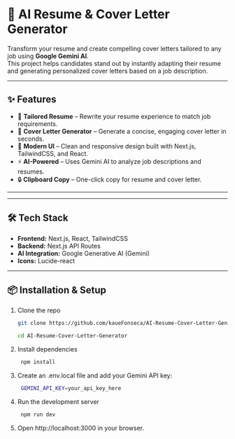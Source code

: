 # 🚀 AI Resume & Cover Letter Generator  

Transform your resume and create compelling cover letters tailored to any job using **Google Gemini AI**.  
This project helps candidates stand out by instantly adapting their resume and generating personalized cover letters based on a job description.  

---

## ✨ Features  
- 📄 **Tailored Resume** – Rewrite your resume experience to match job requirements.  
- 📝 **Cover Letter Generator** – Generate a concise, engaging cover letter in seconds.  
- 🎨 **Modern UI** – Clean and responsive design built with Next.js, TailwindCSS, and React.  
- ⚡ **AI-Powered** – Uses Gemini AI to analyze job descriptions and resumes.  
- 🔒 **Clipboard Copy** – One-click copy for resume and cover letter.  

---  
---

## 🛠️ Tech Stack  
- **Frontend:** Next.js, React, TailwindCSS  
- **Backend:** Next.js API Routes  
- **AI Integration:** Google Generative AI (Gemini)  
- **Icons:** Lucide-react  

---

## 📦 Installation & Setup  

1. Clone the repo  
   ```bash
   git clone https://github.com/kaueFonseca/AI-Resume-Cover-Letter-Generator.git
   ```
   ```bash
   cd AI-Resume-Cover-Letter-Generator
   ```
2. Install dependencies
   ```bash
    npm install
   ```
3. Create an .env.local file and add your Gemini API key:
   ```bash
    GEMINI_API_KEY=your_api_key_here
   ```
4. Run the development server
   ```bash
    npm run dev
   ```
5. Open http://localhost:3000 in your browser.

   
